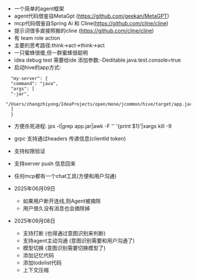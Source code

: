 + 一个简单的agent框架
+ agent代码借鉴自MetaGpt (https://github.com/geekan/MetaGPT)
+ mcp代码借鉴自Spring Ai 和 Cline(https://github.com/cline/cline)
+ 提示词很多直接照搬的cline (https://github.com/cline/cline)
+ 有 team role action
+ 主要的思考路径:think->act->think->act
+ 一只蜜蜂很傻,但一群蜜蜂很聪明
+ idea debug test 需要给ide 添加参数:-Deditable.java.test.console=true
+ 启动hive的app方式:

```
  "my-server": {  
  "command": "java",  
  "args": [  
  "-jar",  
  "/Users/zhangzhiyong/IdeaProjects/open/mone/jcommon/hive/target/app.jar"  
  ]  
  }  
```
+ 方便杀死进程:  jps -l|grep app.jar|awk -F '' '{print $1}'|xargs kill -9
+ grpc 支持通过headers 传递信息(clientId token)
+ 支持权限验证
+ 支持server push 信息回来
+ 任何mcp都有一个chat工具(方便和用户沟通)

+ 2025年06月09日
    + 如果用户断开连线,则Agent被摘除
    + 用户很久没有消息也会摘除掉

+ 2025年09月08日
    + 支持打断  (也得通过意图识别来判断)
    + 支持agent主动沟通  (意图识别需要和用户沟通了)
    + 模型切换  (意图识别需要切换模型了)
    + 添加记忆代码
    + 添加todolist代码
    + 上下文压缩
